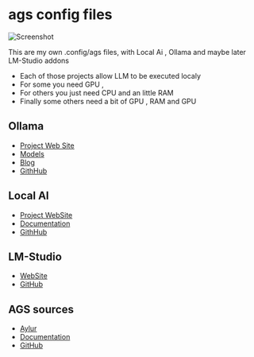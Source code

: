# ags config files
![Screenshot](./screenshot.png)

This are my own .config/ags files, with Local Ai , Ollama and maybe later LM-Studio addons 
- Each of those projects allow LLM to be executed localy 
- For some you need GPU ,
- For others you just need CPU and an little RAM
- Finally some others need a bit of GPU , RAM and GPU

## Ollama
- [Project Web Site](https://ollama.com/)
- [Models](https://ollama.com/library)
- [Blog](https://ollama.com/blog)
- [GithHub](https://github.com/ollama/ollama)

## Local AI

- [Project WebSite](https://localai.io)
- [Documentation](https://localai.io/docs/)
- [GithHub](https://github.com/mudler/LocalAI)
  
## LM-Studio
- [WebSite](https://lmstudio.ai/)
- [GitHub](https://github.com/lmstudio-ai)


## AGS sources 
- [Aylur](https://github.com/Aylur)
- [Documentation](https://aylur.github.io/ags-docs/)
- [GitHub](https://github.com/Aylur/ags)

